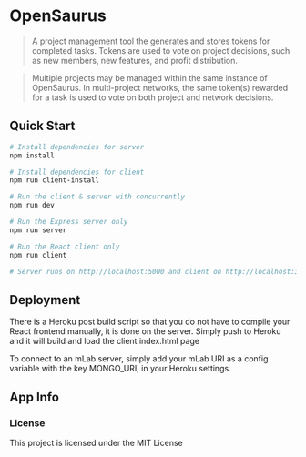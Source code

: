 # OpenSaurus

> A project management tool the generates and stores tokens for completed tasks. Tokens are used to vote on project decisions, such as new members, new features, and profit distribution.

> Multiple projects may be managed within the same instance of OpenSaurus. In multi-project networks, the same token(s) rewarded for a task is used to vote on both project and network decisions.

## Quick Start

```bash
# Install dependencies for server
npm install

# Install dependencies for client
npm run client-install

# Run the client & server with concurrently
npm run dev

# Run the Express server only
npm run server

# Run the React client only
npm run client

# Server runs on http://localhost:5000 and client on http://localhost:3000
```

## Deployment

There is a Heroku post build script so that you do not have to compile your React frontend manually, it is done on the server. Simply push to Heroku and it will build and load the client index.html page

To connect to an mLab server, simply add your mLab URI as a config variable with the key MONGO_URI, in your Heroku settings. 

## App Info

### License

This project is licensed under the MIT License

